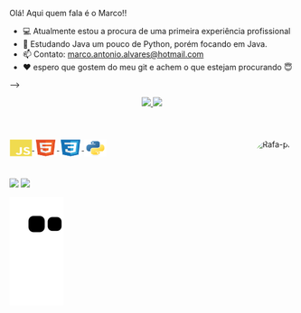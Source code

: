 Olá! Aqui quem fala é o Marco!!


- 💻 Atualmente estou a procura de uma primeira experiência profissional
- 🌱 Estudando Java um pouco de Python, porém focando em Java.
- 📫 Contato: marco.antonio.alvares@hotmail.com
- ❤️ espero que gostem do meu git e achem o que estejam procurando 😇

-->
<div align="center">
  <a href="https://github.com/MarcoAntonioAlvares">
  <img height="180em" src="https://github-readme-stats.vercel.app/api?username=MarcoAntonioAlvares&show_icons=true&theme=dark&include_all_commits=true&count_private=true"/>
  <img height="180em" src="https://github-readme-stats.vercel.app/api/top-langs/?username=MarcoAntonioAlvares&layout=compact&langs_count=7&theme=dark"/>
</div>



 
#

<div style="display: inline_block"><br>
  <img align="center" alt="Rafa-Js" height="30" width="40" src="https://raw.githubusercontent.com/devicons/devicon/master/icons/javascript/javascript-plain.svg">
   <img align="center" alt="Rafa-HTML" height="30" width="40" src="https://raw.githubusercontent.com/devicons/devicon/master/icons/html5/html5-original.svg">
  <img align="center" alt="Rafa-CSS" height="30" width="40" src="https://raw.githubusercontent.com/devicons/devicon/master/icons/css3/css3-original.svg">
  <img align="center" alt="Rafa-Python" height="30" width="40" src="https://raw.githubusercontent.com/devicons/devicon/master/icons/python/python-original.svg">
  <img align="right" alt="Rafa-pic" height="150" style="border-radius:50px;" src="https://cdn.discordapp.com/attachments/961360509578412135/1049042907866349708/Design_sem_nome_1.gif">
  </div>
  
#

  <a href = "mailto:marco.antonio.alvares@hotmail.com"><img src="https://img.shields.io/badge/-Gmail-%23333?style=for-the-badge&logo=gmail&logoColor=white" target="_blank"></a>
  <a href="https://www.linkedin.com/in/marco-antonio-alvares-dos-santos-873029170/" target="_blank"><img src="https://img.shields.io/badge/-LinkedIn-%230077B5?style=for-the-badge&logo=linkedin&logoColor=white" target="_blank"></a> 
 
 ![Snake animation](https://github.com/rafaballerini/rafaballerini/blob/output/github-contribution-grid-snake.svg)
